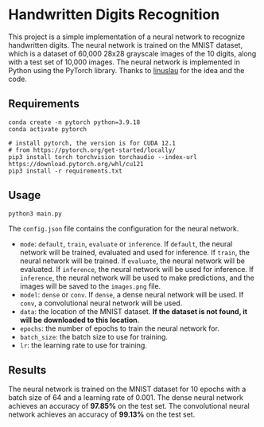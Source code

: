 # Handwritten Digits Recognition
This project is a simple implementation of a neural network to recognize handwritten digits. The neural network is trained on the MNIST dataset, which is a dataset of 60,000 28x28 grayscale images of the 10 digits, along with a test set of 10,000 images. The neural network is implemented in Python using the PyTorch library.
Thanks to [linuslau](https://github.com/linuslau/NumberRecognition) for the idea and the code.

## Requirements
```shell
conda create -n pytorch python=3.9.18
conda activate pytorch

# install pytorch, the version is for CUDA 12.1
# from https://pytorch.org/get-started/locally/
pip3 install torch torchvision torchaudio --index-url https://download.pytorch.org/whl/cu121 
pip3 install -r requirements.txt
```

## Usage
```shell
python3 main.py
```

The `config.json` file contains the configuration for the neural network. 
- `mode`: `default`, `train`, `evaluate` or `inference`. If `default`, the neural network will be trained, evaluated and used for inference. If `train`, the neural network will be trained. If `evaluate`, the neural network will be evaluated. If `inference`, the neural network will be used for inference. If `inference`, the neural network will be used to make predictions, and the images will be saved to the `images.png` file.
- `model`: `dense` or `conv`. If `dense`, a dense neural network will be used. If `conv`, a convolutional neural network will be used.
- `data`: the location of the MNIST dataset. **If the dataset is not found, it will be downloaded to this location**.
- `epochs`: the number of epochs to train the neural network for.
- `batch_size`: the batch size to use for training.
- `lr`: the learning rate to use for training.

## Results
The neural network is trained on the MNIST dataset for 10 epochs with a batch size of 64 and a learning rate of 0.001. The dense neural network achieves an accuracy of **97.85%** on the test set. The convolutional neural network achieves an accuracy of **99.13%** on the test set.